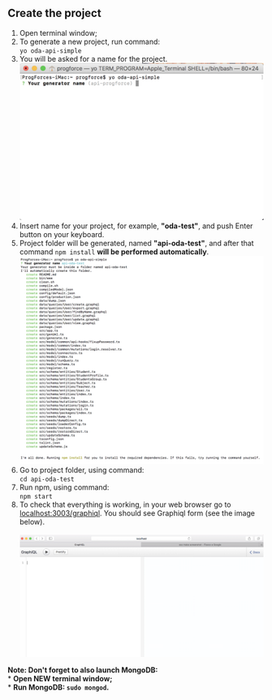 ## Create the project
1. Open terminal window;<br>
2. To generate a new project, run command:<br> `yo oda-api-simple`<br>
3. You will be asked for a name for the project.<br>
![](/assets/screen1547.png)<br>
4. Insert name for your project, for example, **"oda-test"**, and push Enter button on your keyboard.
5. Project folder will be generated, named **"api-oda-test"**, and  after that command `npm install` **will be performed automatically**.<br>
![](/assets/image1551.png)<br>
6. Go to project folder, using command:<br> `cd api-oda-test`<br>
7. Run npm, using command:<br> `npm start`<br>
8. To check that everything is working, in your web browser go to [localhost:3003/graphiql](http://localhost:3003/graphiql). You should see Graphiql form (see the image below).<br>    
![](/assets/oda1.png)

**Note: Don't forget to also launch MongoDB:**<br>
    * **Open NEW terminal window;**<br>
    * **Run MongoDB: `sudo mongod`.**


